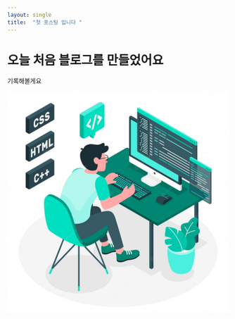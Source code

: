 ```yaml
---
layout: single
title:  "첫 포스팅 입니다 "
---
```


# 오늘 처음 블로그를 만들었어요

기록해볼게요

![3](../images/2023-08-24-first/3.jpg)
